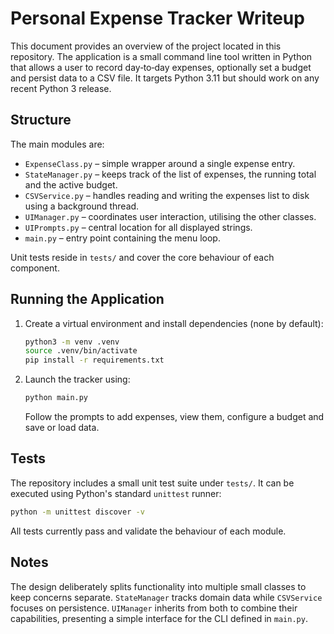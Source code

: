# Personal Expense Tracker Writeup

This document provides an overview of the project located in this repository. The application is a small command line tool written in Python that allows a user to record day‑to‑day expenses, optionally set a budget and persist data to a CSV file.
It targets Python 3.11 but should work on any recent Python 3 release.

## Structure
The main modules are:

- `ExpenseClass.py` – simple wrapper around a single expense entry.
- `StateManager.py` – keeps track of the list of expenses, the running total and the active budget.
- `CSVService.py` – handles reading and writing the expenses list to disk using a background thread.
- `UIManager.py` – coordinates user interaction, utilising the other classes.
- `UIPrompts.py` – central location for all displayed strings.
- `main.py` – entry point containing the menu loop.

Unit tests reside in `tests/` and cover the core behaviour of each component.

## Running the Application
1. Create a virtual environment and install dependencies (none by default):
   ```bash
   python3 -m venv .venv
   source .venv/bin/activate
   pip install -r requirements.txt
   ```
2. Launch the tracker using:
   ```bash
   python main.py
   ```
   Follow the prompts to add expenses, view them, configure a budget and save or load data.

## Tests
The repository includes a small unit test suite under `tests/`.
It can be executed using Python's standard `unittest` runner:
```bash
python -m unittest discover -v
```
All tests currently pass and validate the behaviour of each module.

## Notes
The design deliberately splits functionality into multiple small classes to keep concerns separate. `StateManager` tracks domain data while `CSVService` focuses on persistence. `UIManager` inherits from both to combine their capabilities, presenting a simple interface for the CLI defined in `main.py`.
